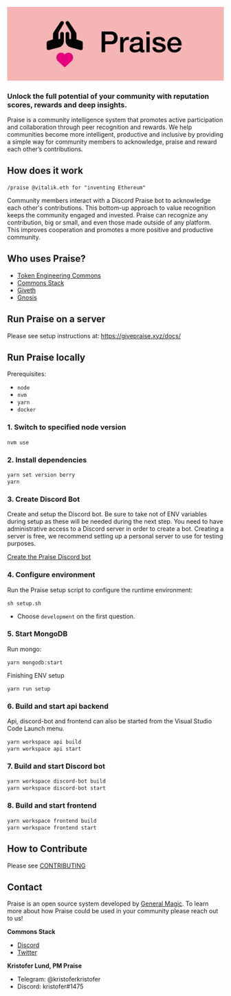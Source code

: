 ![Praise Banner](/media/banner.png)

### Unlock the full potential of your community with reputation scores, rewards and deep insights.

Praise is a community intelligence system that promotes active participation and collaboration through peer recognition and rewards. We help communities become more intelligent, productive and inclusive by providing a simple way for community members to acknowledge, praise and reward each other’s contributions.

## How does it work

```
/praise @vitalik.eth for "inventing Ethereum"
```

Community members interact with a Discord Praise bot to acknowledge each other's contributions. This bottom-up approach to value recognition keeps the community engaged and invested. Praise can recognize any contribution, big or small, and even those made outside of any platform. This improves cooperation and promotes a more positive and productive community.

## Who uses Praise?

- [Token Engineering Commons](https://praise.tecommons.org)
- [Commons Stack](https://praise.commonsstack.org)
- [Giveth](https://praise.giveth.io)
- [Gnosis](https://praisegnosisdao.com)


## Run Praise on a server

Please see setup instructions at: https://givepraise.xyz/docs/

## Run Praise locally

Prerequisites:

- `node`
- `nvm`
- `yarn`
- `docker`

### 1. Switch to specified node version

```
nvm use
```

### 2. Install dependencies

```
yarn set version berry
yarn
```

### 3. Create Discord Bot

Create and setup the Discord bot. Be sure to take not of ENV variables during setup as these will be needed during the next step. You need to have administrative access to a Discord server in order to create a bot. Creating a server is free, we recommend setting up a personal server to use for testing purposes.

[Create the Praise Discord bot](https://givepraise.xyz/docs/server-setup/create-discord-bot)

### 4. Configure environment

Run the Praise setup script to configure the runtime environment:

```
sh setup.sh
```

- Choose `development` on the first question.

### 5. Start MongoDB

Run mongo:

```
yarn mongodb:start
```

Finishing ENV setup

```
yarn run setup
```

### 6. Build and start api backend

Api, discord-bot and frontend can also be started from the Visual Studio Code Launch menu.

```
yarn workspace api build
yarn workspace api start
```

### 7. Build and start Discord bot

```
yarn workspace discord-bot build
yarn workspace discord-bot start
```

### 8. Build and start frontend

```
yarn workspace frontend build
yarn workspace frontend start
```

## How to Contribute

Please see [CONTRIBUTING](CONTRIBUTING.md)

## Contact

Praise is an open source system developed by [General Magic](https://generalmagic.io). To learn more about how Praise could be used in your community please reach out to us!

**Commons Stack**


- [Discord](https://discord.gg/72HUmabwEs)
- [Twitter](https://twitter.com/Generalmagicio)

**Kristofer Lund, PM Praise**

- Telegram: @kristoferkristofer
- Discord: kristofer#1475

